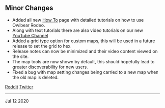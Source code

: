 ## Minor Changes

- Added all new [How To](https://owlbear.rodeo/howTo) page with detailed tutorials on how to use Owlbear Rodeo.
- Along with text tutorials there are also video tutorials on our new [YouTube Channel](https://www.youtube.com/channel/UCePe1wJC53_7fbBbSECG7YQ)
- Added a grid type option for custom maps, this will be used in a future release to set the grid to hex.
- Release notes can now be minimized and their video content viewed on the site.
- The map tools are now shown by default, this should hopefully lead to greater discoverability for new users.
- Fixed a bug with map setting changes being carried to a new map when the old map is deleted.

[Reddit](https://www.reddit.com/r/OwlbearRodeo/comments/hpsi3k/beta_v141_release_how_to_and_bugfixes/)
[Twitter](https://twitter.com/owlbearrodeo/status/1282265155426938881?s=21)

---

Jul 12 2020
